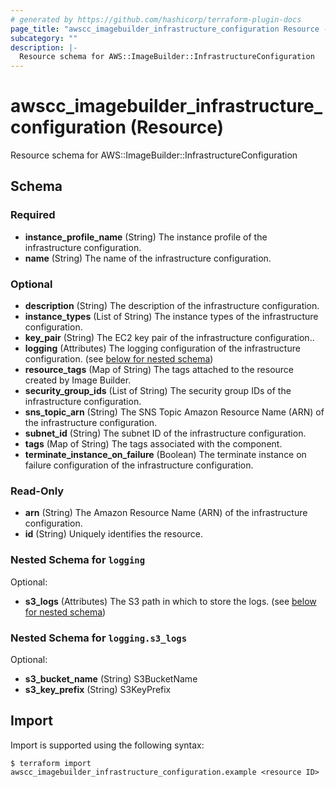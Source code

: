 ```yaml
---
# generated by https://github.com/hashicorp/terraform-plugin-docs
page_title: "awscc_imagebuilder_infrastructure_configuration Resource - terraform-provider-awscc"
subcategory: ""
description: |-
  Resource schema for AWS::ImageBuilder::InfrastructureConfiguration
---
```


# awscc_imagebuilder_infrastructure_configuration (Resource)

Resource schema for AWS::ImageBuilder::InfrastructureConfiguration



<!-- schema generated by tfplugindocs -->
## Schema

### Required

- **instance_profile_name** (String) The instance profile of the infrastructure configuration.
- **name** (String) The name of the infrastructure configuration.

### Optional

- **description** (String) The description of the infrastructure configuration.
- **instance_types** (List of String) The instance types of the infrastructure configuration.
- **key_pair** (String) The EC2 key pair of the infrastructure configuration..
- **logging** (Attributes) The logging configuration of the infrastructure configuration. (see [below for nested schema](#nestedatt--logging))
- **resource_tags** (Map of String) The tags attached to the resource created by Image Builder.
- **security_group_ids** (List of String) The security group IDs of the infrastructure configuration.
- **sns_topic_arn** (String) The SNS Topic Amazon Resource Name (ARN) of the infrastructure configuration.
- **subnet_id** (String) The subnet ID of the infrastructure configuration.
- **tags** (Map of String) The tags associated with the component.
- **terminate_instance_on_failure** (Boolean) The terminate instance on failure configuration of the infrastructure configuration.

### Read-Only

- **arn** (String) The Amazon Resource Name (ARN) of the infrastructure configuration.
- **id** (String) Uniquely identifies the resource.

<a id="nestedatt--logging"></a>
### Nested Schema for `logging`

Optional:

- **s3_logs** (Attributes) The S3 path in which to store the logs. (see [below for nested schema](#nestedatt--logging--s3_logs))

<a id="nestedatt--logging--s3_logs"></a>
### Nested Schema for `logging.s3_logs`

Optional:

- **s3_bucket_name** (String) S3BucketName
- **s3_key_prefix** (String) S3KeyPrefix

## Import

Import is supported using the following syntax:

```shell
$ terraform import awscc_imagebuilder_infrastructure_configuration.example <resource ID>
```

